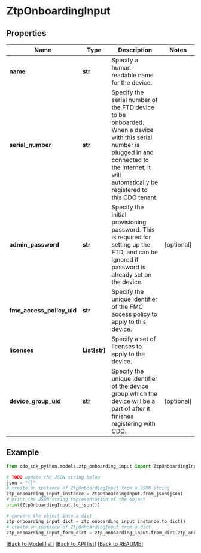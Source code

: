 # ZtpOnboardingInput


## Properties

Name | Type | Description | Notes
------------ | ------------- | ------------- | -------------
**name** | **str** | Specify a human-readable name for the device. | 
**serial_number** | **str** | Specify the serial number of the FTD device to be onboarded. When a device with this serial number is plugged in and connected to the Internet, it will automatically be registered to this CDO tenant. | 
**admin_password** | **str** | Specify the initial provisioning password. This is required for setting up the FTD, and can be ignored if password is already set on the device. | [optional] 
**fmc_access_policy_uid** | **str** | Specify the unique identifier of the FMC access policy to apply to this device. | 
**licenses** | **List[str]** | Specify a set of licenses to apply to the device. | 
**device_group_uid** | **str** | Specify the unique identifier of the device group which the device will be a part of after it finishes registering with CDO. | [optional] 

## Example

```python
from cdo_sdk_python.models.ztp_onboarding_input import ZtpOnboardingInput

# TODO update the JSON string below
json = "{}"
# create an instance of ZtpOnboardingInput from a JSON string
ztp_onboarding_input_instance = ZtpOnboardingInput.from_json(json)
# print the JSON string representation of the object
print(ZtpOnboardingInput.to_json())

# convert the object into a dict
ztp_onboarding_input_dict = ztp_onboarding_input_instance.to_dict()
# create an instance of ZtpOnboardingInput from a dict
ztp_onboarding_input_form_dict = ztp_onboarding_input.from_dict(ztp_onboarding_input_dict)
```
[[Back to Model list]](../README.md#documentation-for-models) [[Back to API list]](../README.md#documentation-for-api-endpoints) [[Back to README]](../README.md)


